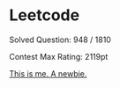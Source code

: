 # Leetcode
Solved Question: 948 / 1810

Contest Max Rating: 2119pt

[This is me. A newbie.](https://leetcode.com/louisfghbvc/)
